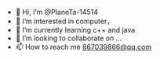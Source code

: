 - 👋 Hi, I’m @PlaneTa-14514
- 👀 I’m interested in computer，
- 🌱 I’m currently learning c++ and java
- 💞️ I’m looking to collaborate on ...
- 📫 How to reach me 867039866@qq.com

<!---
PlaneTa-14514/PlaneTa-14514 is a ✨ special ✨ repository because its `README.md` (this file) appears on your GitHub profile.
You can click the Preview link to take a look at your changes.
--->
